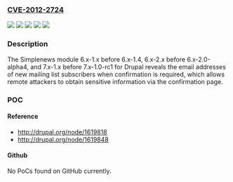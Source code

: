 ### [CVE-2012-2724](https://cve.mitre.org/cgi-bin/cvename.cgi?name=CVE-2012-2724)
![](https://img.shields.io/static/v1?label=Product&message=Simplenews&color=blue)
![](https://img.shields.io/static/v1?label=Version&message=6.x-1.x%20before%206.x-1.4%20&color=brightgreen)
![](https://img.shields.io/static/v1?label=Version&message=6.x-2.x%20before%206.x-2.0-alpha4%20&color=brightgreen)
![](https://img.shields.io/static/v1?label=Version&message=and%207.x-1.x%20before%207.x-1.0-rc1%20&color=brightgreen)
![](https://img.shields.io/static/v1?label=Vulnerability&message=Path%20Disclosure&color=brightgreen)

### Description

The Simplenews module 6.x-1.x before 6.x-1.4, 6.x-2.x before 6.x-2.0-alpha4, and 7.x-1.x before 7.x-1.0-rc1 for Drupal reveals the email addresses of new mailing list subscribers when confirmation is required, which allows remote attackers to obtain sensitive information via the confirmation page.

### POC

#### Reference
- http://drupal.org/node/1619818
- http://drupal.org/node/1619848

#### Github
No PoCs found on GitHub currently.

